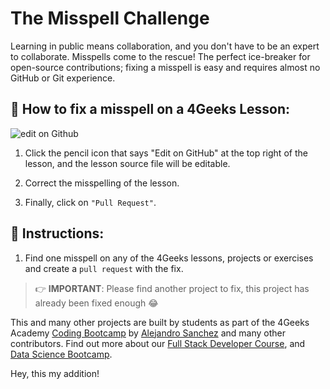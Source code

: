 <!-- hide -->
# The Misspell Challenge
<!-- endhide -->

Learning in public means collaboration, and you don't have to be an expert to collaborate. Misspells come to the rescue! The perfect ice-breaker for open-source contributions; fixing a misspell is easy and requires almost no GitHub or Git experience.

## 🔷 How to fix a misspell on a 4Geeks Lesson:  

![edit on Github](https://github.com/breatheco-de/the-misspell-chalenge/blob/master/assets/github-logo2.png?raw=true)

1. Click the pencil icon that says "Edit on GitHub" at the top right of the lesson, and the lesson source file will be editable. 

2. Correct the misspelling of the lesson.

3. Finally, click on `"Pull Request"`.

## 📝 Instructions:

1. Find one misspell on any of the 4Geeks lessons, projects or exercises and create a `pull request` with the fix.

> 👉 **IMPORTANT**: Please find another project to fix, this project has already been fixed enough 😂

This and many other projects are built by students as part of the 4Geeks Academy [Coding Bootcamp](https://4geeksacademy.com/us/coding-bootcamp) by [Alejandro Sanchez](https://twitter.com/alesanchezr) and many other contributors. Find out more about our [Full Stack Developer Course](https://4geeksacademy.com/us/coding-bootcamps/part-time-full-stack-developer), and [Data Science Bootcamp](https://4geeksacademy.com/us/coding-bootcamps/datascience-machine-learning).

Hey, this my addition!
